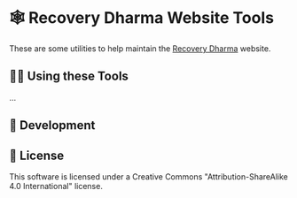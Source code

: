 # 🕸 Recovery Dharma Website Tools

These are some utilities to help maintain the [Recovery Dharma](https://recoverydharma.org/) website.


## 💁‍♀️ Using these Tools

…


## 🔧 Development


## 🪪 License

This software is licensed under a Creative Commons "Attribution-ShareAlike 4.0 International" license.
